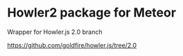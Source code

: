 Howler2 package for Meteor
==========================

Wrapper for Howler.js 2.0 branch

https://github.com/goldfire/howler.js/tree/2.0
